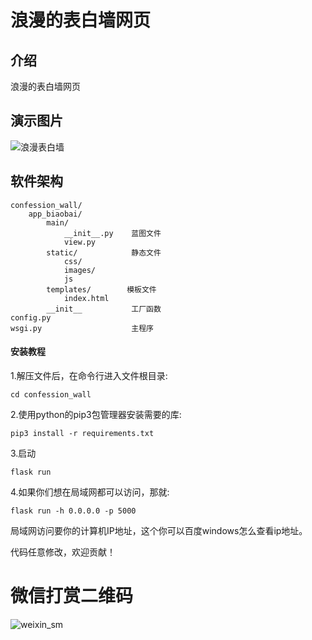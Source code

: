 # 浪漫的表白墙网页

## 介绍
浪漫的表白墙网页

## 演示图片
![浪漫表白墙](https://gitee.com/huang-hai-deng/images/raw/master/10.png)

## 软件架构
```
confession_wall/
    app_biaobai/
        main/
            __init__.py    蓝图文件
            view.py
        static/            静态文件
            css/
            images/
            js
        templates/        模板文件
            index.html
        __init__           工厂函数
config.py
wsgi.py                    主程序
```


#### 安装教程

1.解压文件后，在命令行进入文件根目录:
```
cd confession_wall
```

2.使用python的pip3包管理器安装需要的库:
```
pip3 install -r requirements.txt
```

3.启动
```
flask run
```

4.如果你们想在局域网都可以访问，那就:
```
flask run -h 0.0.0.0 -p 5000
```
局域网访问要你的计算机IP地址，这个你可以百度windows怎么查看ip地址。

代码任意修改，欢迎贡献！

# 微信打赏二维码
![weixin_sm](https://gitee.com/huang-hai-deng/images/raw/master/weixin_sm.jpg)
